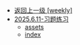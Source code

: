 - [返回上一级 [weekly]](weekly/)
- [2025.6.11-习题练习](weekly/2025.6.11-习题练习/)
  - [assets](weekly/2025.6.11-习题练习/assets/)
  - [index](weekly/2025.6.11-习题练习/index.md)
